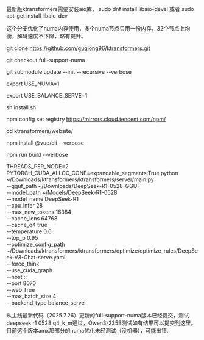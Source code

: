 最新版ktransformers需要安装aio库，  sudo dnf install libaio-devel 或者 sudo apt-get install libaio-dev

这个分支优化了numa内存使用，多个numa节点只用一份内存，32个节点上均衡，解码速度不下降，略有提升。

git clone https://github.com/guqiong96/ktransformers.git

git checkout full-support-numa

git submodule update --init --recursive --verbose

export  USE_NUMA=1

export  USE_BALANCE_SERVE=1 

sh install.sh

npm config set registry https://mirrors.cloud.tencent.com/npm/ 

cd ktransformers/website/

npm install @vue/cli --verbose

npm run build --verbose

THREADS_PER_NODE=2 PYTORCH_CUDA_ALLOC_CONF=expandable_segments:True python ~/Downloads/ktransformers/ktransformers/server/main.py \
    --gguf_path ~/Downloads/DeepSeek-R1-0528-GGUF  \
    --model_path ~/Models/DeepSeek-R1-0528 \
    --model_name DeepSeek-R1  \
    --cpu_infer 28 \
    --max_new_tokens 16384 \
    --cache_lens 64768 \
    --cache_q4 true \
    --temperature 0.6 \
    --top_p 0.95 \
    --optimize_config_path ~/Downloads/ktransformers/ktransformers/optimize/optimize_rules/DeepSeek-V3-Chat-serve.yaml \
    --force_think \
    --use_cuda_graph \
    --host :: \
    --port 8070 \
    --web True \
    --max_batch_size 4 \
    --backend_type balance_serve

从主线最新代码（2025.7.26）更新的full-support-numa版本已经提交，测试deepseek r1 0528 q4_k_m通过，Qwen3-235B测试如有结果可以提交到这里。
目前这个版本amx那部分的numa优化未经测试（没机器），可能出错.
